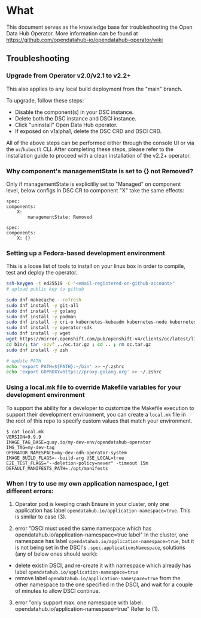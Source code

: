 # What

This document serves as the knowledge base for troubleshooting the Open Data Hub Operator.
More information can be found at https://github.com/opendatahub-io/opendatahub-operator/wiki

## Troubleshooting

### Upgrade from Operator v2.0/v2.1 to v2.2+

This also applies to any local build deployment from the "main" branch.

To upgrade, follow these steps:

- Disable the component(s) in your DSC instance.
- Delete both the DSC instance and DSCI instance.
- Click "uninstall" Open Data Hub operator.
- If exposed on v1alpha1, delete the DSC CRD and DSCI CRD.

All of the above steps can be performed either through the console UI or via the `oc`/`kubectl` CLI.
After completing these steps, please refer to the installation guide to proceed with a clean installation of the v2.2+ operator.


### Why component's managementState is set to {} not Removed?

Only if managementState is explicitliy set to "Managed" on component level, below configs in DSC CR to component "X" take the same effects:

```console
spec:
components:
    X:
        managementState: Removed

```

```console
spec:
components:
    X: {}
```

### Setting up a Fedora-based development environment

This is a loose list of tools to install on your linux box in order to compile, test and deploy the operator.

```bash
ssh-keygen -t ed25519 -C "<email-registered-on-github-account>"
# upload public key to github

sudo dnf makecache --refresh
sudo dnf install -y git-all
sudo dnf install -y golang
sudo dnf install -y podman
sudo dnf install -y cri-o kubernetes-kubeadm kubernetes-node kubernetes-client cri-tools
sudo dnf install -y operator-sdk
sudo dnf install -y wget
wget https://mirror.openshift.com/pub/openshift-v4/clients/oc/latest/linux/oc.tar.gz
cd bin/; tar -xzvf ../oc.tar.gz ; cd .. ; rm oc.tar.gz
sudo dnf install -y zsh

# update PATH
echo 'export PATH=${PATH}:~/bin' >> ~/.zshrc
echo 'export GOPROXY=https://proxy.golang.org' >> ~/.zshrc
```

### Using a local.mk file to override Makefile variables for your development environment

To support the ability for a developer to customize the Makefile execution to support their development environment, you can create a `local.mk` file in the root of this repo to specify custom values that match your environment.

```
$ cat local.mk
VERSION=9.9.9
IMAGE_TAG_BASE=quay.io/my-dev-env/opendatahub-operator
IMG_TAG=my-dev-tag
OPERATOR_NAMESPACE=my-dev-odh-operator-system
IMAGE_BUILD_FLAGS=--build-arg USE_LOCAL=true
E2E_TEST_FLAGS="--deletion-policy=never" -timeout 15m
DEFAULT_MANIFESTS_PATH=./opt/manifests
```

### When I try to use my own application namespace, I get different errors:

1. Operator pod is keeping crash
Ensure in your cluster, only one application has label `opendatahub.io/application-namespace=true`.  This is similar to case (3).

2. error "DSCI must used the same namespace which has opendatahub.io/application-namespace=true label"
In the cluster, one namespace has label `opendatahub.io/application-namespace=true`, but it is not being set in the DSCI's `.spec.applicationsNamespace`, solutions (any of below ones should work):
- delete existin DSCI, and re-create it with namespace which already has label `opendatahub.io/application-namespace=true`
- remove label `opendatahub.io/application-namespace=true` from the other namespace to the one specified in the DSCI, and wait for a couple of minutes to allow DSCI continue.

3. error "only support max. one namespace with label: opendatahub.io/application-namespace=true"
Refer to (1).
